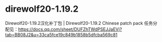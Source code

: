 # direwolf20-1.19.2
Direwolf20-1.19.2汉化补丁包  |  Direwolf20-1.19.2 Chinese patch pack 
任务分配见：https://docs.qq.com/sheet/DUFZhTWdPSEJJaEVj?tab=BB08J2&u=33ca5fce19c849b1858b5dfcba569c81
